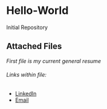 # Hello-World
Initial Repository

## Attached Files
*First file is my current general resume*
###### Links within file:
- [LinkedIn](https://www.linkedin.com/in/brendan-t-sullivan/)  
- [Email](mailto:btsullivan@uiowa.edu)

